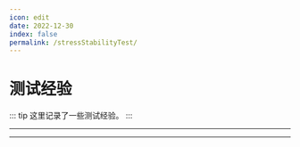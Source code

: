 ```yaml
---
icon: edit
date: 2022-12-30
index: false
permalink: /stressStabilityTest/
---
```


# 测试经验

::: tip
这里记录了一些测试经验。
:::

---
<Catalog base="/stressStabilityTest/" :depth="2"/>

---
